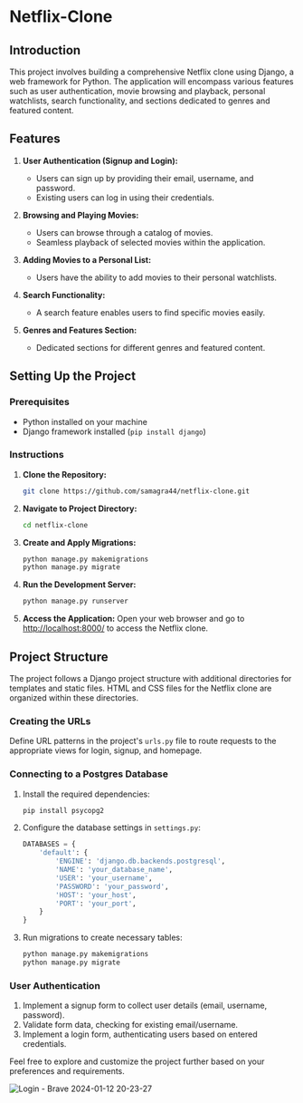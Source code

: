 # Netflix-Clone

## Introduction

This project involves building a comprehensive Netflix clone using Django, a web framework for Python. The application will encompass various features such as user authentication, movie browsing and playback, personal watchlists, search functionality, and sections dedicated to genres and featured content.

## Features

1. **User Authentication (Signup and Login):**
   - Users can sign up by providing their email, username, and password.
   - Existing users can log in using their credentials.

2. **Browsing and Playing Movies:**
   - Users can browse through a catalog of movies.
   - Seamless playback of selected movies within the application.

3. **Adding Movies to a Personal List:**
   - Users have the ability to add movies to their personal watchlists.

4. **Search Functionality:**
   - A search feature enables users to find specific movies easily.

5. **Genres and Features Section:**
   - Dedicated sections for different genres and featured content.

## Setting Up the Project

### Prerequisites

- Python installed on your machine
- Django framework installed (`pip install django`)

### Instructions

1. **Clone the Repository:**
   ```bash
   git clone https://github.com/samagra44/netflix-clone.git
   ```

2. **Navigate to Project Directory:**
   ```bash
   cd netflix-clone
   ```

3. **Create and Apply Migrations:**
   ```bash
   python manage.py makemigrations
   python manage.py migrate
   ```

4. **Run the Development Server:**
   ```bash
   python manage.py runserver
   ```

5. **Access the Application:**
   Open your web browser and go to [http://localhost:8000/](http://localhost:8000/) to access the Netflix clone.

## Project Structure

The project follows a Django project structure with additional directories for templates and static files. HTML and CSS files for the Netflix clone are organized within these directories.

### Creating the URLs

Define URL patterns in the project's `urls.py` file to route requests to the appropriate views for login, signup, and homepage.

### Connecting to a Postgres Database

1. Install the required dependencies:
   ```bash
   pip install psycopg2
   ```

2. Configure the database settings in `settings.py`:
   ```python
   DATABASES = {
       'default': {
           'ENGINE': 'django.db.backends.postgresql',
           'NAME': 'your_database_name',
           'USER': 'your_username',
           'PASSWORD': 'your_password',
           'HOST': 'your_host',
           'PORT': 'your_port',
       }
   }
   ```

3. Run migrations to create necessary tables:
   ```bash
   python manage.py makemigrations
   python manage.py migrate
   ```

### User Authentication

1. Implement a signup form to collect user details (email, username, password).
2. Validate form data, checking for existing email/username.
3. Implement a login form, authenticating users based on entered credentials.

Feel free to explore and customize the project further based on your preferences and requirements.

![Login - Brave 2024-01-12 20-23-27](https://github.com/samagra44/Netflix-Clone/assets/77968722/0546842e-f759-40b1-80d6-04b10fcc693c)

